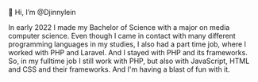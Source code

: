 👋 Hi, I’m @Djinnylein

In early 2022 I made my Bachelor of Science with a major on media computer science. Even though I came in contact with many different programming languages in my studies, I also had a part time job, where I worked with PHP and Laravel. And I stayed with PHP and its frameworks.
So, in my fulltime job I still work with PHP, but also with JavaScript, HTML and CSS and their frameworks. And I'm having a blast of fun with it.
